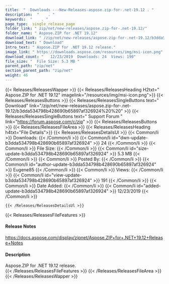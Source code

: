 ```yaml
---
title:  "  Downloads ---New-Releases-aspose.zip-for-.net-19.12 . " 
description:  "    . " 
keywords:  "    . " 
page_type:  single_release_page
folder_link: " zip/net/new-releases/aspose.zip-for-.net-19.12/"
folder_name: " Aspose.ZIP for .NET 19.12"
download_link: " /zip/net/new-releases/aspose.zip-for-.net-19.12/b3dda534798b428690b65897af326924"
download_text: " Download"
Intro_text: " Aspose.ZIP for .NET 19.12 release."
image_link: " https://downloads.aspose.com/resources/img/msi-icon.png"
download_count: "   12/23/2019  Downloads: 24  Views: 190"
file_size: "  File Size: 5.3 MB "
parent_path: "zip/net"
section_parent_path: "zip/net"
weight: 46 
---
```


{{< Releases/ReleasesWapper >}}
  {{< Releases/ReleasesHeading H2txt=" Aspose.ZIP for .NET 19.12" imagelink="/resources/img/msi-icon.png">}}
  {{< Releases/ReleasesButtons >}}
    {{< Releases/ReleasesSingleButtons text=" Download" link="/zip/net/new-releases/aspose.zip-for-.net-19.12/b3dda534798b428690b65897af326924%20%20" >}}
    {{< Releases/ReleasesSingleButtons text=" Support Forum " link="https://forum.aspose.com/c/zip" >}}
  {{< Releases/ReleasesButtons >}}
  {{< Releases/ReleasesFileArea >}}
    {{< Releases/ReleasesHeading h4txt="File Details">}}
    {{< Releases/ReleasesDetailsUl >}}
            {{< Common/li  >}} Downloads: {{< /Common/li >}} 
      {{< Common/li id="dwn-update-b3dda534798b428690b65897af326924" >}} 24 {{< /Common/li >}} 
      {{< Common/li  >}} File Size: {{< /Common/li >}} 
      {{< Common/li id="size-update-b3dda534798b428690b65897af326924" >}} 5.3 MB {{< /Common/li >}} 
      {{< Common/li  >}} Posted By: {{< /Common/li >}} 
      {{< Common/li id="author-update-b3dda534798b428690b65897af326924" >}} Eugene85 {{< /Common/li >}} 
      {{< Common/li  >}} Views: {{< /Common/li >}} 
      {{< Common/li id="view-update-b3dda534798b428690b65897af326924" >}} 191 {{< /Common/li >}} 
      {{< Common/li  >}} Date Added: {{< /Common/li >}} 
      {{< Common/li id="added-update-b3dda534798b428690b65897af326924" >}} 12/23/2019 {{< /Common/li >}} 

    {{< /Releases/ReleasesDetailsUl >}}

  {{< Releases/ReleasesFileFeatures >}}
      <h4>Release Notes</h4><div><a href="https://docs.aspose.com/display/zipnet/Aspose.ZIP+for+.NET+19.12+Release+Notes">https://docs.aspose.com/display/zipnet/Aspose.ZIP+for+.NET+19.12+Release+Notes</a></div><h4>Description</h4><div class="HTMLDescription">Aspose.ZIP for .NET 19.12 release.</div>
  {{< /Releases/ReleasesFileFeatures >}}
 {{< /Releases/ReleasesFileArea >}}
{{< /Releases/ReleasesWapper >}}


